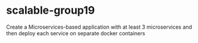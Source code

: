 # scalable-group19
Create a Microservices-based application with at least 3 microservices and then deploy each service on separate docker containers
